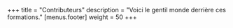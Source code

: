 +++
title = "Contributeurs"
description = "Voici le gentil monde derrière ces formations."
[menus.footer]
  weight = 50
+++

